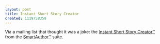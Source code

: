 ```yaml
---
layout: post
title: Instant Short Story Creator
created: 1119758359
---
```

Via a mailing list that thought it was a joke:  the [Instant Short Story Creator&trade;](http://www.smartauthor.com/shortstory.html) from the [SmartAuthor&trade;](http://smartauthor.com/) suite.
